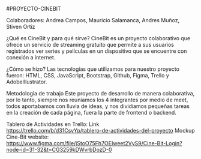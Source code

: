#PROYECTO-CINEBIT

Colaboradores: Andrea Campos, Mauricio Salamanca, Andres Muñoz, Stiven Ortiz

¿Qué es CineBit y para qué sirve? 
CineBit es un proyecto colaborativo que ofrece un servicio de streaming gratuito que permite a sus usuarios registrados ver series y películas en un dispositivo que se encuentre con conexión a internet.

¿Cómo se hizo?
Las tecnologías  que utilizamos para nuestro proyecto fueron: HTML, CSS, JavaScript, Bootstrap, Github, Figma, Trello y AdobeIllustrator.

Metodologia de trabajo
Este proyecto de desarrollo de manera colaborativa, por lo tanto, siempre nos reuniamos los 4 integrantes por medio de meet, todos aportabamos con lluvia de ideas, y nos dividiamos pequeñas tareas en la creación de cada página, fuera la parte de frontend o backend.

Tablero de Actividades en Trello: Link https://trello.com/b/d31CsvYp/tablero-de-actividades-del-proyecto
Mockup Cine-Bit website: https://www.figma.com/file/jStoO75Fh7OEIweet2VyS9/Cine-Bit-Login?node-id=31-32&t=CG3259kDWvrbDozD-0
